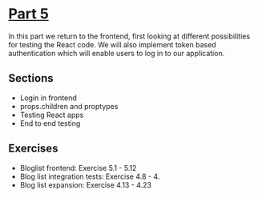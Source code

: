# [Part 5](https://fullstackopen.com/en/part5)


In this part we return to the frontend, first looking at different possibilities for testing the React code. We will also implement token based authentication which will enable users to log in to our application.


## Sections
* Login in frontend
* props.children and proptypes
*  Testing React apps
*  End to end testing



## Exercises

* Bloglist frontend:  Exercise 5.1 - 5.12
* Blog list integration tests: Exercise 4.8 - 4.
* Blog list expansion: Exercise 4.13 - 4.23
  
  

